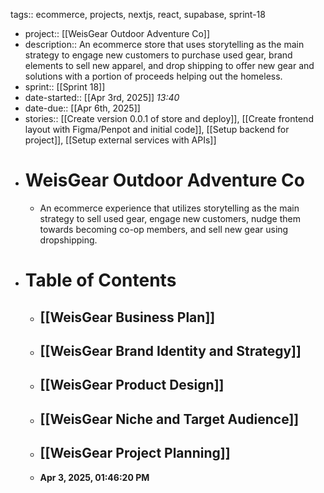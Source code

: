 tags:: ecommerce, projects, nextjs, react, supabase, sprint-18

- project:: [[WeisGear Outdoor Adventure Co]]
- description:: An ecommerce store that uses storytelling as the main strategy to engage new customers to purchase used gear, brand elements to sell new apparel, and drop shipping to offer new gear and solutions with a portion of proceeds helping out the homeless.
- sprint:: [[Sprint 18]]
- date-started::  [[Apr 3rd, 2025]] *13:40*
- date-due:: [[Apr 6th, 2025]]
- stories:: [[Create version 0.0.1 of store and deploy]], [[Create frontend layout with Figma/Penpot and initial code]], [[Setup backend for project]], [[Setup external services with APIs]]
- # WeisGear Outdoor Adventure Co
	- An ecommerce experience that utilizes storytelling as the main strategy to sell used gear, engage new customers, nudge them towards becoming co-op members, and sell new gear using dropshipping.
- # Table of Contents
	- ## [[WeisGear Business Plan]]
	- ## [[WeisGear Brand Identity and Strategy]]
	- ## [[WeisGear Product Design]]
	- ## [[WeisGear Niche and Target Audience]]
	- ## [[WeisGear Project Planning]]
	- **Apr 3, 2025, 01:46:20 PM**